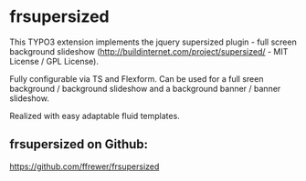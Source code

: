 # frsupersized

This TYPO3 extension implements the jquery supersized plugin - full screen background slideshow  (http://buildinternet.com/project/supersized/ - MIT License / GPL License). 

Fully configurable via TS and Flexform. Can be used for a full sreen background / background slideshow and a background banner / banner slideshow. 

Realized with easy adaptable fluid templates.

## frsupersized on Github:
https://github.com/ffrewer/frsupersized